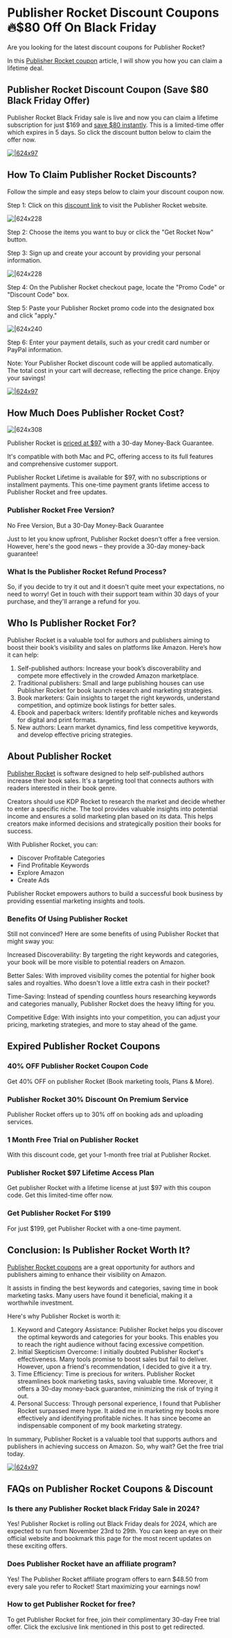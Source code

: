 # Publisher Rocket Discount Coupons🔥$80 Off On Black Friday

Are you looking for the latest discount coupons for Publisher Rocket?

In this [Publisher Rocket coupon](https://bit.ly/3XKLNep) article, I will show you how you can claim a lifetime deal.

## Publisher Rocket Discount Coupon (Save $80 Black Friday Offer)

Publisher Rocket Black Friday sale is live and now you can claim a lifetime subscription for just $169 and [save $80 instantly](https://bit.ly/3XKLNep). This is a limited-time offer which expires in 5 days. So click the discount button below to claim the offer now.

[![|624x97](https://lh7-rt.googleusercontent.com/docsz/AD_4nXeNIqNweuOcgJ9TRuaAhVWFoKw-7Nys-QJlhZZoVqH29amMbeXK8uc9vGwD6Eu3eIarbbBpEVQ3dus9rl91lxp79oOd8yKfBYjO2_LaFkN7hamA1ymbyC4tE9PHizSMBKmbhQ1TBg?key=B5jPRL6rAetigwORQjiJY3Jh)](https://bit.ly/3XKLNep)

## How To Claim Publisher Rocket Discounts?

Follow the simple and easy steps below to claim your discount coupon now.

Step 1: Click on this [discount link](https://bit.ly/3XKLNep) to visit the Publisher Rocket website.

![|624x228](https://lh7-rt.googleusercontent.com/docsz/AD_4nXdS6cBH9HbK9qs2bxJ3wtwzDKkgpcCB_BZnfLmnveQmqpAfy60TaPKR4JzJz8FRKBCqRpspUaH3_ZHUQEe9NaIbFF8pReQ6tMeXolnlyrVGLNWQweNcOkBauMUEQOq6AkUn_HDy?key=B5jPRL6rAetigwORQjiJY3Jh)

Step 2: Choose the items you want to buy or click the "Get Rocket Now" button.

Step 3: Sign up and create your account by providing your personal information.

![|624x228](https://lh7-rt.googleusercontent.com/docsz/AD_4nXczbKQZJswi7JtSpIP05rW6jxm1X6yLHSD6zqiLGwwBoBAkOqDyKbgHjaVkXhiiyD5W9o_SS1OaAkZwo-N3AA5XKEm0exPB7vgm9lnJmH-LnSyO1H_f3p_NgTuEJGNOpy6cgv58lw?key=B5jPRL6rAetigwORQjiJY3Jh)

Step 4: On the Publisher Rocket checkout page, locate the "Promo Code" or "Discount Code" box.

Step 5: Paste your Publisher Rocket promo code into the designated box and click "apply."

![|624x240](https://lh7-rt.googleusercontent.com/docsz/AD_4nXfeW6wO7JD2_DrFDcNYjUDTpU_Askb74OkO9dpaBZb6SsFbpDGY7D6QyoQXgCaitvuQ18eXTy1AlMGFkQDPJPikfwO0h7fX2AShRLr0jSoaSVSVpf8KIC1vSW9FbFuoQsiEBEYTVQ?key=B5jPRL6rAetigwORQjiJY3Jh)

Step 6: Enter your payment details, such as your credit card number or PayPal information.

Note: Your Publisher Rocket discount code will be applied automatically. The total cost in your cart will decrease, reflecting the price change. Enjoy your savings!

[![|624x97](https://lh7-rt.googleusercontent.com/docsz/AD_4nXfTZ3O1hVU0UCvhtVG6JB2y1Qg_9rNRf_m0_QrJXlDYoEzY7zmWVjimB_OqgigKe4xDFZlxezk0Dfk5N4Gvnag0t5alQqyl6l-q0HG3j09DWKVLoxD82IdyQ3tlI3GpFXk_gNtobQ?key=B5jPRL6rAetigwORQjiJY3Jh)](https://bit.ly/3XKLNep)

## How Much Does Publisher Rocket Cost?

![|624x308](https://lh7-rt.googleusercontent.com/docsz/AD_4nXclf5qf967yEGtZGdztEppeoRXuAS-lOhwihG7wnFuC2Ub8nII76GfwZXy-rdot5ut3vShj7TREglVX6PJh2UbvMp74fkJ_ffXZNa9cuHnpSezrLWodgADHIRf0_3XH3epDxpYFtg?key=B5jPRL6rAetigwORQjiJY3Jh)

Publisher Rocket is [priced at $97](https://bit.ly/3XKLNep) with a 30-day Money-Back Guarantee.

It's compatible with both Mac and PC, offering access to its full features and comprehensive customer support.

Publisher Rocket Lifetime is available for $97, with no subscriptions or installment payments. This one-time payment grants lifetime access to Publisher Rocket and free updates.

### Publisher Rocket Free Version?

No Free Version, But a 30-Day Money-Back Guarantee

Just to let you know upfront, Publisher Rocket doesn't offer a free version. However, here's the good news – they provide a 30-day money-back guarantee!

### What Is the Publisher Rocket Refund Process?

So, if you decide to try it out and it doesn't quite meet your expectations, no need to worry! Get in touch with their support team within 30 days of your purchase, and they'll arrange a refund for you.

## Who Is Publisher Rocket For?

Publisher Rocket is a valuable tool for authors and publishers aiming to boost their book’s visibility and sales on platforms like Amazon. Here’s how it can help:

1. Self-published authors: Increase your book’s discoverability and compete more effectively in the crowded Amazon marketplace.
2. Traditional publishers: Small and large publishing houses can use Publisher Rocket for book launch research and marketing strategies.
3. Book marketers: Gain insights to target the right keywords, understand competition, and optimize book listings for better sales.
4. Ebook and paperback writers: Identify profitable niches and keywords for digital and print formats.
5. New authors: Learn market dynamics, find less competitive keywords, and develop effective pricing strategies.

## About Publisher Rocket

[Publisher Rocket](https://bit.ly/3XKLNep) is software designed to help self-published authors increase their book sales. It's a targeting tool that connects authors with readers interested in their book genre.

Creators should use KDP Rocket to research the market and decide whether to enter a specific niche. The tool provides valuable insights into potential income and ensures a solid marketing plan based on its data. This helps creators make informed decisions and strategically position their books for success.

With Publisher Rocket, you can:

* Discover Profitable Categories
* Find Profitable Keywords
* Explore Amazon
* Create Ads

Publisher Rocket empowers authors to build a successful book business by providing essential marketing insights and tools.

### Benefits Of Using Publisher Rocket

Still not convinced? Here are some benefits of using Publisher Rocket that might sway you:

Increased Discoverability: By targeting the right keywords and categories, your book will be more visible to potential readers on Amazon.

Better Sales: With improved visibility comes the potential for higher book sales and royalties. Who doesn't love a little extra cash in their pocket?

Time-Saving: Instead of spending countless hours researching keywords and categories manually, Publisher Rocket does the heavy lifting for you.

Competitive Edge: With insights into your competition, you can adjust your pricing, marketing strategies, and more to stay ahead of the game.

## Expired Publisher Rocket Coupons

### 40% OFF Publisher Rocket Coupon Code

Get 40% OFF on publisher Rocket (Book marketing tools, Plans & More).

### Publisher Rocket 30% Discount On Premium Service

Publisher Rocket offers up to 30% off on booking ads and uploading services.

### 1 Month Free Trial on Publisher Rocket

With this discount code, get your 1-month free trial at Publisher Rocket.

### Publisher Rocket $97 Lifetime Access Plan

Get publisher Rocket with a lifetime license at just $97 with this coupon code. Get this limited-time offer now.

### Get Publisher Rocket For $199

For just $199, get Publisher Rocket with a one-time payment.

## Conclusion: Is Publisher Rocket Worth It?

[Publisher Rocket coupons](https://bit.ly/3XKLNep) are a great opportunity for authors and publishers aiming to enhance their visibility on Amazon.

It assists in finding the best keywords and categories, saving time in book marketing tasks. Many users have found it beneficial, making it a worthwhile investment.

Here's why Publisher Rocket is worth it:

1. Keyword and Category Assistance: Publisher Rocket helps you discover the optimal keywords and categories for your books. This enables you to reach the right audience without facing excessive competition.
2. Initial Skepticism Overcome: I initially doubted Publisher Rocket's effectiveness. Many tools promise to boost sales but fail to deliver. However, upon a friend's recommendation, I decided to give it a try.
3. Time Efficiency: Time is precious for writers. Publisher Rocket streamlines book marketing tasks, saving valuable time. Moreover, it offers a 30-day money-back guarantee, minimizing the risk of trying it out.
4. Personal Success: Through personal experience, I found that Publisher Rocket surpassed mere hype. It aided me in marketing my books more effectively and identifying profitable niches. It has since become an indispensable component of my book marketing strategy.

In summary, Publisher Rocket is a valuable tool that supports authors and publishers in achieving success on Amazon. So, why wait? Get the free trial today.

[![|624x97](https://lh7-rt.googleusercontent.com/docsz/AD_4nXcUBA3ywIUo6VeAxSXqnWu5G8fxT8AeLXUaolusCAvKFeArrK9-N5wYmPmaos0-0jWwFVoBpFBf8L1ZOaNJj3_QOwHodBzbQODqiFAB3AqleqELv0VBia4w5foYqBSUEAogJHFW9w?key=B5jPRL6rAetigwORQjiJY3Jh)](https://bit.ly/3XKLNep)

## FAQs on Publisher Rocket Coupons & Discount

### Is there any Publisher Rocket black Friday Sale in 2024?

Yes! Publisher Rocket is rolling out Black Friday deals for 2024, which are expected to run from November 23rd to 29th. You can keep an eye on their official website and bookmark this page for the most recent updates on these exciting offers.

### Does Publisher Rocket have an affiliate program?

Yes! The Publisher Rocket affiliate program offers to earn $48.50 from every sale you refer to Rocket! Start maximizing your earnings now!

### How to get Publisher Rocket for free?

To get Publisher Rocket for free, join their complimentary 30-day Free trial offer. Click the exclusive link mentioned in this post to get redirected.
